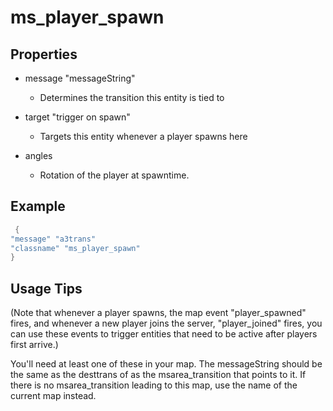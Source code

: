 # ms_player_spawn

## Properties

* message "messageString"

    - Determines the transition this entity is tied to

* target "trigger on spawn"

    - Targets this entity whenever a player spawns here

* angles

    - Rotation of the player at spawntime.

## Example

```cpp title="Example: Edana's ms_player_spawn" linenums="1"
 {
"message" "a3trans"
"classname" "ms_player_spawn"
}
```

## Usage Tips

(Note that whenever a player spawns, the map event "player_spawned" fires, and whenever a new player joins the server, "player_joined" fires, you can use these events to trigger entities that need to be active after players first arrive.)

You'll need at least one of these in your map. The messageString should be the same as the desttrans of as the msarea_transition that points to it. If there is no msarea_transition leading to this map, use the name of the current map instead.